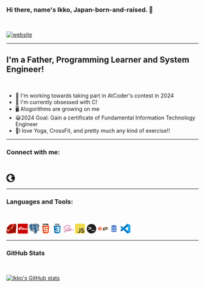 ### Hi there, name's Ikko, Japan-born-and-raised. 👏

<br>

[![website](https://img.shields.io/badge/me--portfolio-Up-brightgreen)](website)

---

## I'm a Father, Programming Learner and System Engineer!

<br>

- 🛫 I'm working towards taking part in AtCoder's contest in 2024
- 🌻 I'm currently obsessed with C!
- 🖥 Alogorithms are growing on me
- 😀2024 Goal: Gain a certificate of Fundamental Information Technology Engineer
- 💫I love Yoga, CrossFit, and pretty much any kind of exercise!!

---

### Connect with me:

<br>

[<img alt="me-portfolio" width="22px" src="https://raw.githubusercontent.com/iconic/open-iconic/master/svg/globe.svg" />][website]
[<img alt="" width="22px" src="https://cdn.jsdelivr.net/npm/simple-icons@v3/icons/icon.svg" />][qiita]

---

### Languages and Tools:

<br>

<code><img alt="Ruby" width="26px" src="https://raw.githubusercontent.com/github/explore/80688e429a7d4ef2fca1e82350fe8e3517d3494d/topics/ruby/ruby.png" /></code>
<code><img alt="Ruby on Rails" width="26px" src="https://raw.githubusercontent.com/github/explore/80688e429a7d4ef2fca1e82350fe8e3517d3494d/topics/rails/rails.png" /></code>
<code><img alt="PostgreSQL" width="26px" src="https://raw.githubusercontent.com/github/explore/80688e429a7d4ef2fca1e82350fe8e3517d3494d/topics/postgresql/postgresql.png" /></code>
<code><img alt="HTML5" width="26px" src="https://raw.githubusercontent.com/github/explore/80688e429a7d4ef2fca1e82350fe8e3517d3494d/topics/html/html.png" /></code>
<code><img alt="CSS3" width="26px" src="https://raw.githubusercontent.com/github/explore/80688e429a7d4ef2fca1e82350fe8e3517d3494d/topics/css/css.png" /></code>
<code><img alt="Sass" width="26px" src="https://raw.githubusercontent.com/github/explore/80688e429a7d4ef2fca1e82350fe8e3517d3494d/topics/sass/sass.png" /></code>
<code><img alt="JavaScript" width="26px" src="https://raw.githubusercontent.com/github/explore/80688e429a7d4ef2fca1e82350fe8e3517d3494d/topics/javascript/javascript.png"></code>
<code><img alt="terminal" width="26px" src="https://raw.githubusercontent.com/github/explore/80688e429a7d4ef2fca1e82350fe8e3517d3494d/topics/terminal/terminal.png"></code>
<code><img alt="Git" width="26px" src="https://raw.githubusercontent.com/github/explore/80688e429a7d4ef2fca1e82350fe8e3517d3494d/topics/git/git.png" /></code>
<code><img alt="SQL" width="26px" src="https://raw.githubusercontent.com/github/explore/80688e429a7d4ef2fca1e82350fe8e3517d3494d/topics/sql/sql.png" /></code>
<code><img alt="Visual Studio Code" width="26px" src="https://raw.githubusercontent.com/github/explore/80688e429a7d4ef2fca1e82350fe8e3517d3494d/topics/visual-studio-code/visual-studio-code.png" /></code>

---

### GitHub Stats

<br/>

[![Ikko's GitHub stats](https://github-readme-stats.vercel.app/api?username=Ikko-T&count_private=true&show_icons=true&theme=highcontrast)](https://github.com/anuraghazra/github-readme-stats)

[website]: https://ikko-t.github.io/me-portfolio/
[qiita]: https://qiita.com/Ikko-T
